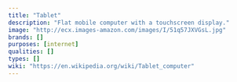 ```yaml
---
title: "Tablet"
description: "Flat mobile computer with a touchscreen display."
image: "http://ecx.images-amazon.com/images/I/51q57JXVGsL.jpg"
brands: []
purposes: [internet]
qualities: []
types: []
wiki: "https://en.wikipedia.org/wiki/Tablet_computer"
---
```

